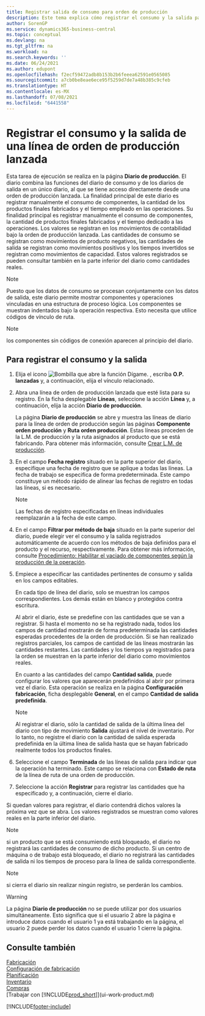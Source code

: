 ```yaml
---
title: Registrar salida de consumo para orden de producción
description: Este tema explica cómo registrar el consumo y la salida para una línea de orden de producción liberada que se ve en la página Diario de producción.
author: SorenGP
ms.service: dynamics365-business-central
ms.topic: conceptual
ms.devlang: na
ms.tgt_pltfrm: na
ms.workload: na
ms.search.keywords: ''
ms.date: 06/24/2021
ms.author: edupont
ms.openlocfilehash: f2ecf59472adb8b153b2b6feeea62591e0565085
ms.sourcegitcommit: a7cb0be8eae6ece95f5259d7de7a48b385c9cfeb
ms.translationtype: HT
ms.contentlocale: es-MX
ms.lasthandoff: 07/08/2021
ms.locfileid: "6441558"
---
```

# <a name="register-consumption-and-output-for-one-released-production-order-line"></a>Registrar el consumo y la salida de una línea de orden de producción lanzada
Esta tarea de ejecución se realiza en la página **Diario de producción**. El diario combina las funciones del diario de consumo y de los diarios de salida en un único diario, al que se tiene acceso directamente desde una orden de producción lanzada. La finalidad principal de este diario es registrar manualmente el consumo de componentes, la cantidad de los productos finales fabricados y el tiempo empleado en las operaciones. Su finalidad principal es registrar manualmente el consumo de componentes, la cantidad de productos finales fabricados y el tiempo dedicado a las operaciones. Los valores se registran en los movimientos de contabilidad bajo la orden de producción lanzada. Las cantidades de consumo se registran como movimientos de producto negativos, las cantidades de salida se registran como movimientos positivos y los tiempos invertidos se registran como movimientos de capacidad. Estos valores registrados se pueden consultar también en la parte inferior del diario como cantidades reales.  

> [!NOTE]  
>  Puesto que los datos de consumo se procesan conjuntamente con los datos de salida, este diario permite mostrar componentes y operaciones vinculadas en una estructura de proceso lógica. Los componentes se muestran indentados bajo la operación respectiva. Esto necesita que utilice códigos de vínculo de ruta.  

> [!NOTE]  
>  los componentes sin códigos de conexión aparecen al principio del diario.  

## <a name="to-register-consumption-and-output"></a>Para registrar el consumo y la salida  
1.  Elija el icono ![Bombilla que abre la función Dígame.](media/ui-search/search_small.png "Dígame qué desea hacer") , escriba **O.P. lanzadas** y, a continuación, elija el vínculo relacionado.  
2.  Abra una línea de orden de producción lanzada que esté lista para su registro. En la ficha desplegable **Líneas**, seleccione la acción **Línea** y, a continuación, elija la acción **Diario de producción**.  

    La página **Diario de producción** se abre y muestra las líneas de diario para la línea de orden de producción según las páginas **Componente orden producción** y **Ruta orden producción**. Estas líneas proceden de la L.M. de producción y la ruta asignados al producto que se está fabricando. Para obtener más información, consulte [Crear L.M. de producción](production-how-to-create-routings.md).  

3.  En el campo **Fecha registro** situado en la parte superior del diario, especifique una fecha de registro que se aplique a todas las líneas. La fecha de trabajo se especifica de forma predeterminada. Este campo constituye un método rápido de alinear las fechas de registro en todas las líneas, si es necesario.  

    > [!NOTE]  
    >  Las fechas de registro especificadas en líneas individuales reemplazarán a la fecha de este campo.  

4.  En el campo **Filtrar por método de baja** situado en la parte superior del diario, puede elegir ver el consumo y la salida registrados automáticamente de acuerdo con los métodos de baja definidos para el producto y el recurso, respectivamente. Para obtener más información, consulte [Procedimiento: Habilitar el vaciado de componentes según la producción de la operación](production-how-to-flush-components-according-to-operation-output.md).   

5.  Empiece a especificar las cantidades pertinentes de consumo y salida en los campos editables.  
  
    En cada tipo de línea del diario, solo se muestran los campos correspondientes. Los demás están en blanco y protegidos contra escritura.  

    Al abrir el diario, éste se predefine con las cantidades que se van a registrar. Si hasta el momento no se ha registrado nada, todos los campos de cantidad mostrarán de forma predeterminada las cantidades esperadas procedentes de la orden de producción. Si se han realizado registros parciales, los campos de cantidad de las líneas mostrarán las cantidades restantes. Las cantidades y los tiempos ya registrados para la orden se muestran en la parte inferior del diario como movimientos reales.  

    En cuanto a las cantidades del campo **Cantidad salida**, puede configurar los valores que aparecerán predefinidos al abrir por primera vez el diario. Esta operación se realiza en la página **Configuración fabricación**, ficha desplegable **General**, en el campo **Cantidad de salida predefinida**.

    > [!NOTE]  
    >  Al registrar el diario, sólo la cantidad de salida de la última línea del diario con tipo de movimiento **Salida** ajustará el nivel de inventario. Por lo tanto, no registre el diario con la cantidad de salida esperada predefinida en la última línea de salida hasta que se hayan fabricado realmente todos los productos finales.  

6.  Seleccione el campo **Terminada** de las líneas de salida para indicar que la operación ha terminado. Este campo se relaciona con **Estado de ruta** de la línea de ruta de una orden de producción.  
7.  Seleccione la acción **Registrar** para registrar las cantidades que ha especificado y, a continuación, cierre el diario.  

Si quedan valores para registrar, el diario contendrá dichos valores la próxima vez que se abra. Los valores registrados se muestran como valores reales en la parte inferior del diario.  

> [!NOTE]  
>   si un producto que se está consumiendo está bloqueado, el diario no registrará las cantidades de consumo de dicho producto. Si un centro de máquina o de trabajo está bloqueado, el diario no registrará las cantidades de salida ni los tiempos de proceso para la línea de salida correspondiente.  

> [!NOTE]  
>  si cierra el diario sin realizar ningún registro, se perderán los cambios.  

> [!WARNING]  
>  La página **Diario de producción** no se puede utilizar por dos usuarios simultáneamente. Esto significa que si el usuario 2 abre la página e introduce datos cuando el usuario 1 ya está trabajando en la página, el usuario 2 puede perder los datos cuando el usuario 1 cierre la página.  

## <a name="see-also"></a>Consulte también  
[Fabricación](production-manage-manufacturing.md)    
[Configuración de fabricación](production-configure-production-processes.md)  
[Planificación](production-planning.md)      
[Inventario](inventory-manage-inventory.md)  
[Compras](purchasing-manage-purchasing.md)  
[Trabajar con [!INCLUDE[prod_short](includes/prod_short.md)]](ui-work-product.md)


[!INCLUDE[footer-include](includes/footer-banner.md)]
